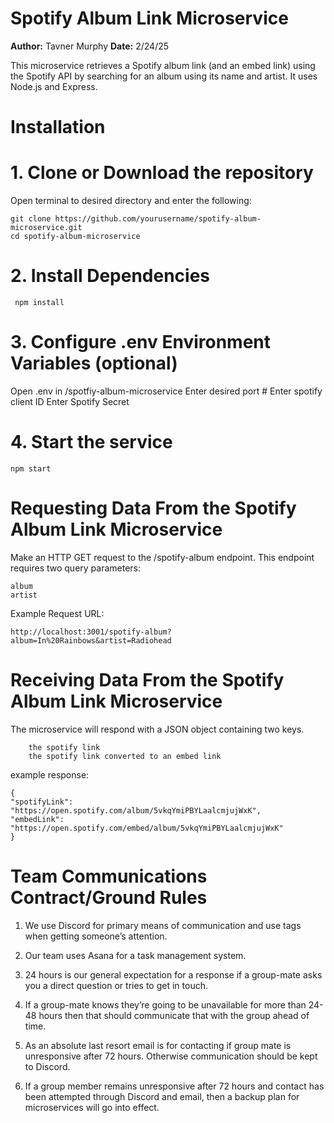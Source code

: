 # Spotify Album Link Microservice
**Author:** Tavner Murphy
**Date:** 2/24/25

This microservice retrieves a Spotify album link (and an embed link) using the Spotify API by searching for an album using its name and artist. It uses Node.js and Express.
 
# Installation

# 1. Clone or Download the repository
Open terminal to desired directory and enter the following:
    
    git clone https://github.com/yourusername/spotify-album-microservice.git
    cd spotify-album-microservice
 

# 2. Install Dependencies
     npm install

# 3. Configure .env Environment Variables (optional)
Open .env in /spotfiy-album-microservice
    Enter desired port #
    Enter spotify client ID
    Enter Spotify Secret

# 4. Start the service
    npm start


# Requesting Data From the Spotify Album Link Microservice

Make an HTTP GET request to the /spotify-album endpoint. This endpoint requires two query parameters:

    album
    artist
    
Example Request URL: 

	http://localhost:3001/spotify-album?album=In%20Rainbows&artist=Radiohead



# Receiving Data From the Spotify Album Link Microservice
The microservice will respond with a JSON object containing two keys.
		
  		the spotify link
		the spotify link converted to an embed link

example response:


	{
  	"spotifyLink": "https://open.spotify.com/album/5vkqYmiPBYLaalcmjujWxK",
  	"embedLink": "https://open.spotify.com/embed/album/5vkqYmiPBYLaalcmjujWxK"
	}


# Team Communications Contract/Ground Rules
1) We use Discord for primary means of communication and use tags when getting someone’s attention.

2) Our team uses Asana for a task management system.

3) 24 hours is our general expectation for a response if a group-mate asks you a direct question or tries to get in touch.

4) If a group-mate knows they’re going to be unavailable for more than 24-48 hours then that should communicate that with the group ahead of time.

5) As an absolute last resort email is for contacting if group mate is unresponsive after 72 hours. Otherwise communication should be kept to Discord.

6) If a group member remains unresponsive after 72 hours and contact has been attempted through Discord and email, then a backup plan for microservices will go into effect.








